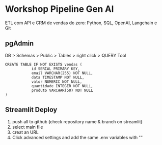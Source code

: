 # Workshop Pipeline Gen AI
ETL com API e CRM de vendas do zero: Python, SQL, OpenAI, Langchain e Git

## pgAdmin

DB > Schemas > Public  > Tables > right click > QUERY Tool
```
CREATE TABLE IF NOT EXISTS vendas (
			id SERIAL PRIMARY KEY,
			email VARCHAR(255) NOT NULL,
			data TIMESTAMP NOT NULL,
			valor NUMERIC NOT NULL,
			quantidade INTEGER NOT NULL,
			produto VARCHAR(50) NOT NULL
)
```

## Streamlit Deploy

1. push all to github (check repository name & branch on streamlit)
2. select main file
3. creat an URL
4. Click advanced settings and add the same .env variables with ""